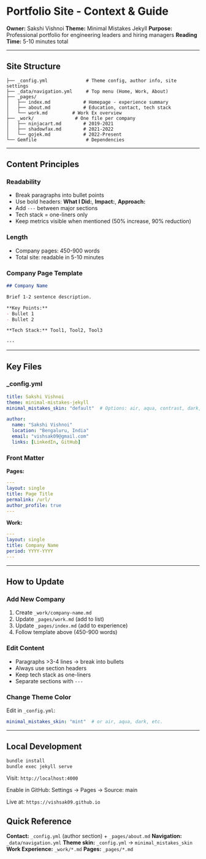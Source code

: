 # Portfolio Site - Context & Guide

**Owner:** Sakshi Vishnoi
**Theme:** Minimal Mistakes Jekyll
**Purpose:** Professional portfolio for engineering leaders and hiring managers
**Reading Time:** 5-10 minutes total

---

## Site Structure

```
├── _config.yml              # Theme config, author info, site settings
├── _data/navigation.yml     # Top menu (Home, Work, About)
├── _pages/
│   ├── index.md            # Homepage - experience summary
│   ├── about.md            # Education, contact, tech stack
│   └── work.md         # Work Ex overview
├── _work/               # One file per company
│   ├── ninjacart.md        # 2019-2021
│   ├── shadowfax.md        # 2021-2022
│   └── gojek.md            # 2022-Present
└── Gemfile                  # Dependencies
```

---

## Content Principles

### Readability
- Break paragraphs into bullet points
- Use bold headers: **What I Did:**, **Impact:**, **Approach:**
- Add `---` between major sections
- Tech stack = one-liners only
- Keep metrics visible when mentioned (50% increase, 90% reduction)

### Length
- Company pages: 450-900 words
- Total site: readable in 5-10 minutes

### Company Page Template
```markdown
## Company Name

Brief 1-2 sentence description.

**Key Points:**
- Bullet 1
- Bullet 2

**Tech Stack:** Tool1, Tool2, Tool3

---
```

---

## Key Files

### _config.yml
```yaml
title: Sakshi Vishnoi
theme: minimal-mistakes-jekyll
minimal_mistakes_skin: "default"  # Options: air, aqua, contrast, dark, mint

author:
  name: "Sakshi Vishnoi"
  location: "Bengaluru, India"
  email: "vishsak09@gmail.com"
  links: [LinkedIn, GitHub]
```

### Front Matter
**Pages:**
```yaml
---
layout: single
title: Page Title
permalink: /url/
author_profile: true
---
```

**Work:**
```yaml
---
layout: single
title: Company Name
period: YYYY-YYYY
---
```

---

## How to Update

### Add New Company
1. Create `_work/company-name.md`
2. Update `_pages/work.md` (add to list)
3. Update `_pages/index.md` (add to experience)
4. Follow template above (450-900 words)

### Edit Content
- Paragraphs >3-4 lines → break into bullets
- Always use section headers
- Keep tech stack as one-liners
- Separate sections with `---`

### Change Theme Color
Edit in `_config.yml`:
```yaml
minimal_mistakes_skin: "mint"  # or air, aqua, dark, etc.
```

---

## Local Development

```bash
bundle install
bundle exec jekyll serve
```
Visit: `http://localhost:4000`

Enable in GitHub: Settings → Pages → Source: main

Live at: `https://vishsak09.github.io`


## Quick Reference

**Contact:** `_config.yml` (author section) + `_pages/about.md`
**Navigation:** `_data/navigation.yml`
**Theme skin:** `_config.yml` → `minimal_mistakes_skin`
**Work Experience:** `_work/*.md`
**Pages:** `_pages/*.md`
